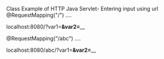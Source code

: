 Class Example of
HTTP Java Servlet- Entering input using url
@RequestMapping("/")
....

localhost:8080/?var1=____&var2=______



@RequestMapping("/abc")
....

localhost:8080/abc/?var1=____&var2=______

